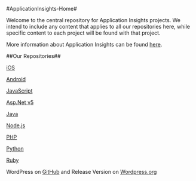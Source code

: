 #ApplicationInsights-Home#

Welcome to the central repository for Application Insights projects. We intend to include any content that applies to all our repositories here, while specific content to each project will be found with that project.

More information about Application Insights can be found [here](http://azure.microsoft.com/documentation/articles/app-insights-get-started/).


##Our Repositories##

[iOS](https://github.com/Microsoft/ApplicationInsights-iOS)

[Android](https://github.com/Microsoft/ApplicationInsights-Android)

[JavaScript](https://github.com/Microsoft/ApplicationInsights-js)

[Asp.Net v5](https://github.com/Microsoft/ApplicationInsights-aspnetv5)

[Java](https://github.com/Microsoft/ApplicationInsights-Java)

[Node.js](https://github.com/Microsoft/ApplicationInsights-node.js)

[PHP](https://github.com/Microsoft/ApplicationInsights-PHP)

[Python](https://github.com/Microsoft/ApplicationInsights-Python)

[Ruby](https://github.com/Microsoft/ApplicationInsights-Ruby)

WordPress on [GitHub](https://github.com/Microsoft/ApplicationInsights-WordPress) and Release Version on [Wordpress.org](https://wordpress.org/plugins/application-insights/)





